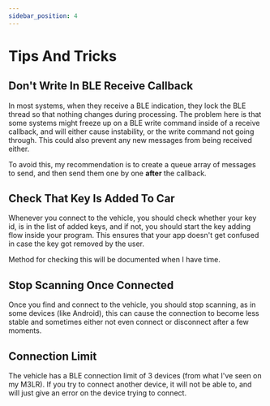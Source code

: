 ```yaml
---
sidebar_position: 4
---
```


# Tips And Tricks

## Don't Write In BLE Receive Callback

In most systems, when they receive a BLE indication, they lock the BLE thread so that nothing changes during processing. The problem here is that some systems might freeze up on a BLE write command inside of a receive callback, and will either cause instability, or the write command not going through. This could also prevent any new messages from being received either.

To avoid this, my recommendation is to create a queue array of messages to send, and then send them one by one **after** the callback.

## Check That Key Is Added To Car

Whenever you connect to the vehicle, you should check whether your key id, is in the list of added keys, and if not, you should start the key adding flow inside your program. This ensures that your app doesn't get confused in case the key got removed by the user.

Method for checking this will be documented when I have time.

## Stop Scanning Once Connected

Once you find and connect to the vehicle, you should stop scanning, as in some devices (like Android), this can cause the connection to become less stable and sometimes either not even connect or disconnect after a few moments.

## Connection Limit

The vehicle has a BLE connection limit of 3 devices (from what I've seen on my M3LR). If you try to connect another device, it will not be able to, and will just give an error on the device trying to connect.
